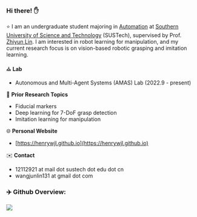 ### Hi there! ✋

⭐ I am an undergraduate student majoring in [Automation](https://sdim.sustech.edu.cn/) at [Southern University of Science and Technology](https://www.sustech.edu.cn/en/) (SUSTech), supervised by Prof. [Zhiyun Lin](https://scholar.google.com/citations?user=ic9y2dIAAAAJ&hl=zh-CN&oi=ao). I am interested in robot learning for manipulation, and my current research focus is on vision-based robotic grasping and imitation learning.

⛪ **Lab**
-  Autonomous and Multi-Agent Systems (AMAS) Lab (2022.9 - present)

📝 **Prior Research Topics**
- Fiducial markers
- Deep learning for 7-DoF grasp detection
- Imitation learning for manipulation

🌐 **Personal Website**
- [https://henrywjl.github.io](https://henrywjl.github.io)

✉️ **Contact**
- 12112921 at mail dot sustech dot edu dot cn
- wangjunlin131 at gmail dot com

### ‍✈️ Github Overview:
[![](https://github-readme-stats.vercel.app/api/top-langs/?username=HenryWJL&layout=compact)](https://github.com/HenryWJL/github-readme-stats)



